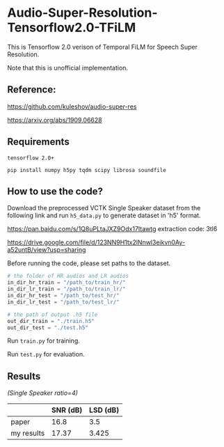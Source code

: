 # Audio-Super-Resolution-Tensorflow2.0-TFiLM

This is Tensorflow 2.0 verison of Temporal FiLM for Speech Super Resolution. 

Note that this is unofficial implementation.

## Reference:

https://github.com/kuleshov/audio-super-res

https://arxiv.org/abs/1909.06628

## Requirements

`tensorflow 2.0+`

`pip install numpy h5py tqdm scipy librosa soundfile`

## How to use the code?

Download the preprocessed VCTK Single Speaker dataset from the following link and run `h5_data.py` to generate dataset in 'h5' format. 

https://pan.baidu.com/s/1Q8uPLtaJXZ9Odx17Itawtg  extraction code: 3tl6 

https://drive.google.com/file/d/123NN9H1tx2lNnwl3eikvn0Ay-a52untB/view?usp=sharing

Before running the code, please set paths to the dataset.

```python
# the folder of HR audios and LR audios
in_dir_hr_train = "/path_to/train_hr/"
in_dir_lr_train = "/path_to/train_lr/"
in_dir_hr_test = "/path_to/test_hr/"
in_dir_lr_test = "/path_to/test_lr/"

# the path of output .h5 file
out_dir_train = "./train.h5"
out_dir_test = "./test.h5"
```

Run `train.py`  for training.

Run `test.py`  for evaluation.

## Results

*(Single Speaker ratio=4)*

|            | SNR (dB) | LSD (dB) |
| ---------- | -------- | -------- |
| paper      | 16.8     | 3.5      |
| my results | 17.37    | 3.425    |

